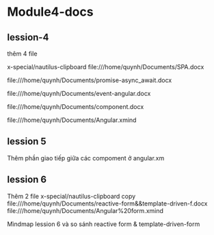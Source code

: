 # Module4-docs
## lession-4

thêm 4 file 

x-special/nautilus-clipboard
file:///home/quynh/Documents/SPA.docx

file:///home/quynh/Documents/promise-async_await.docx

file:///home/quynh/Documents/event-angular.docx

file:///home/quynh/Documents/component.docx

file:///home/quynh/Documents/Angular.xmind

## lession 5
Thêm phần giao tiếp giữa các compoment ở angular.xm
## lession 6
Thêm 2 file 
x-special/nautilus-clipboard
copy
file:///home/quynh/Documents/reactive-form&&template-driven-f.docx
file:///home/quynh/Documents/Angular%20form.xmind

Mìndmap lession 6 và so sánh reactive form & template-driven-form
